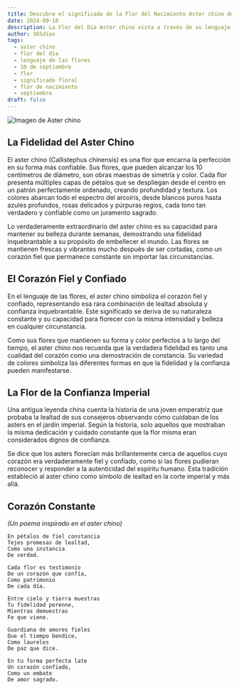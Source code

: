 ```yaml
---
title: Descubre el significado de la Flor del Nacimiento Aster chino del 10 de septiembre
date: 2024-09-10
description: La Flor del Día Aster chino vista a través de su lenguaje floral e historias
author: 365días
tags:
  - aster chino
  - flor del día
  - lenguaje de las flores
  - 10 de septiembre
  - flor
  - significado floral
  - flor de nacimiento
  - septiembre
draft: false
---
```


![Imagen de Aster chino](https://cdn.pixabay.com/photo/2021/09/16/16/33/flowers-6630547_960_720.jpg#center)


## La Fidelidad del Aster Chino

El aster chino (Callistephus chinensis) es una flor que encarna la perfección en su forma más confiable. Sus flores, que pueden alcanzar los 10 centímetros de diámetro, son obras maestras de simetría y color. Cada flor presenta múltiples capas de pétalos que se despliegan desde el centro en un patrón perfectamente ordenado, creando profundidad y textura. Los colores abarcan todo el espectro del arcoíris, desde blancos puros hasta azules profundos, rosas delicados y púrpuras regios, cada tono tan verdadero y confiable como un juramento sagrado.

Lo verdaderamente extraordinario del aster chino es su capacidad para mantener su belleza durante semanas, demostrando una fidelidad inquebrantable a su propósito de embellecer el mundo. Las flores se mantienen frescas y vibrantes mucho después de ser cortadas, como un corazón fiel que permanece constante sin importar las circunstancias.

## El Corazón Fiel y Confiado

En el lenguaje de las flores, el aster chino simboliza el corazón fiel y confiado, representando esa rara combinación de lealtad absoluta y confianza inquebrantable. Este significado se deriva de su naturaleza constante y su capacidad para florecer con la misma intensidad y belleza en cualquier circunstancia.

Como sus flores que mantienen su forma y color perfectos a lo largo del tiempo, el aster chino nos recuerda que la verdadera fidelidad es tanto una cualidad del corazón como una demostración de constancia. Su variedad de colores simboliza las diferentes formas en que la fidelidad y la confianza pueden manifestarse.

## La Flor de la Confianza Imperial

Una antigua leyenda china cuenta la historia de una joven emperatriz que probaba la lealtad de sus consejeros observando cómo cuidaban de los asters en el jardín imperial. Según la historia, solo aquellos que mostraban la misma dedicación y cuidado constante que la flor misma eran considerados dignos de confianza.

Se dice que los asters florecían más brillantemente cerca de aquellos cuyo corazón era verdaderamente fiel y confiado, como si las flores pudieran reconocer y responder a la autenticidad del espíritu humano. Esta tradición estableció al aster chino como símbolo de lealtad en la corte imperial y más allá.

## Corazón Constante
*(Un poema inspirado en el aster chino)*

```
En pétalos de fiel constancia
Tejes promesas de lealtad,
Como una instancia
De verdad.

Cada flor es testimonio
De un corazón que confía,
Como patrimonio
De cada día.

Entre cielo y tierra muestras
Tu fidelidad perenne,
Mientras demuestras
Fe que viene.

Guardiana de amores fieles
Que el tiempo bendice,
Como laureles
De paz que dice.

En tu forma perfecta late
Un corazón confiado,
Como un embate
De amor sagrado.
```